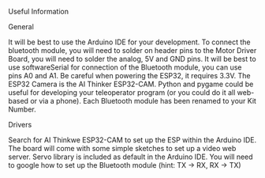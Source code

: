 Useful Information

General

It will be best to use the Arduino IDE for your development.
To connect the bluetooth module, you will need to solder on header 
pins to the Motor Driver Board, you will need to solder the analog, 5V 
and GND pins.
It will be best to use softwareSerial for connection of the Bluetooth module, you can use pins A0 and A1.
Be careful when powering the ESP32, it requires 3.3V.
The ESP32 Camera is the AI Thinker ESP32-CAM.
Python and pygame could be useful for developing your teleoperator program (or you could do it all web-based or via a phone).
Each Bluetooth module has been renamed to your Kit Number.


Drivers

Search for AI Thinkwe ESP32-CAM to set up the ESP within the Arduino IDE.
The board will come with some simple sketches to set up a video web server.
Servo library is included as default in the Arduino IDE.
You will need to google how to set up the Bluetooth module (hint: TX -> RX, RX -> TX)
